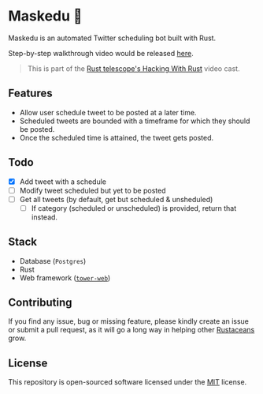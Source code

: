 # Maskedu 🤖

Maskedu is an automated Twitter scheduling bot built with Rust.

Step-by-step walkthrough video would be released [here](https://rust-telescope.live/hacking-with-rust/building-automated-twitter-schedule-bot).

> This is part of the [Rust telescope's Hacking With Rust](https://rust-telescope.live) video cast.

## Features

- Allow user schedule tweet to be posted at a later time.
- Scheduled tweets are bounded with a timeframe for which they should be posted.
- Once the scheduled time is attained, the tweet gets posted.

## Todo

- [x] Add tweet with a schedule
- [ ] Modify tweet scheduled but yet to be posted
- [ ] Get all tweets (by default, get but scheduled & unsheduled)
  - [ ] If category (scheduled or unscheduled) is provided, return that instead.

## Stack

- Database (`Postgres`)
- Rust 
- Web framework ([`tower-web`](https://github.com/carllerche/tower-web))


## Contributing

If you find any issue, bug or missing feature, please kindly create an issue or submit a pull request, as it will go a long way in helping other [Rustaceans](https://www.rust-lang.org/community) grow.

## License

This repository is open-sourced software licensed under the [MIT](.LICENSE) license.
